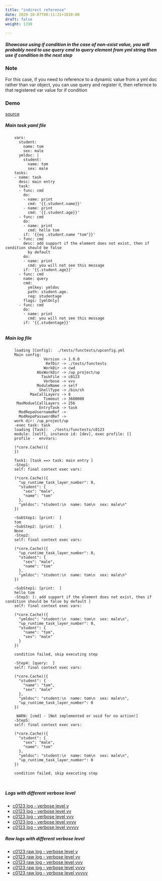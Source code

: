```yaml
---
title: "indirect reference"
date: 2020-10-07T00:11:21+1010:00
draft: false
weight: 1330

---
```


##### Showcase using if condition in the case of non-exist value, you will probably need to use query cmd to query element from yml string then use if condition in the next step


### Note


For this case, if you need to reference to a dynamic value from a yml doc rather than var object, you can use query and register it, then refernce to that registered var value for if condition











### Demo








[source](https://github.com/upcmd/up/blob/master/tests/functests/c0123.yml)

##### Main task yaml file
```
    vars:
      student:
        name: tom
        sex: male
      ymldoc: |
        student:
          name: tom
          sex: male
    tasks:
    - name: task
      desc: main entry
      task:
      - func: cmd
        do:
        - name: print
          cmd: '{{.student.name}}'
        - name: print
          cmd: '{{.student.age}}'
      - func: cmd
        do:
        - name: print
          cmd: hello tom
        if: '{{eq .student.name "tom"}}'
      - func: cmd
        desc: add support if the element does not exist, then if condition should be false
          by default
        do:
        - name: print
          cmd: you will not see this message
        if: '{{.student.age}}'
      - func: cmd
        name: query
        cmd:
          ymlkey: ymldoc
          path: student.age.
          reg: studentage
        flags: [ymlOnly]
      - func: cmd
        do:
        - name: print
          cmd: you will not see this message
        if: '{{.studentage}}'
    
```
##### Main log file
```
    loading [Config]:  ./tests/functests/upconfig.yml
    Main config:
                 Version -> 1.0.0
                  RefDir -> ./tests/functests
                 WorkDir -> cwd
              AbsWorkDir -> /up_project/up
                TaskFile -> c0123
                 Verbose -> vvv
              ModuleName -> self
               ShellType -> /bin/sh
           MaxCallLayers -> 8
                 Timeout -> 3600000
     MaxModuelCallLayers -> 256
               EntryTask -> task
      ModRepoUsernameRef -> 
      ModRepoPasswordRef -> 
    work dir: /up_project/up
    -exec task: task
    loading [Task]:  ./tests/functests/c0123
    module: [self], instance id: [dev], exec profile: []
    profile -  envVars:
    
    (*core.Cache)({
    })
    
    Task1: [task ==> task: main entry ]
    -Step1:
    self: final context exec vars:
    
    (*core.Cache)({
      "up_runtime_task_layer_number": 0,
      "student": {
        "sex": "male",
        "name": "tom"
      },
      "ymldoc": "student:\n  name: tom\n  sex: male\n"
    })
    
    ~SubStep1: [print:  ]
    tom
    ~SubStep2: [print:  ]
    None
    -Step2:
    self: final context exec vars:
    
    (*core.Cache)({
      "up_runtime_task_layer_number": 0,
      "student": {
        "sex": "male",
        "name": "tom"
      },
      "ymldoc": "student:\n  name: tom\n  sex: male\n"
    })
    
    ~SubStep1: [print:  ]
    hello tom
    -Step3: [: add support if the element does not exist, then if condition should be false by default ]
    self: final context exec vars:
    
    (*core.Cache)({
      "ymldoc": "student:\n  name: tom\n  sex: male\n",
      "up_runtime_task_layer_number": 0,
      "student": {
        "name": "tom",
        "sex": "male"
      }
    })
    
    condition failed, skip executing step 
    
    -Step4: [query:  ]
    self: final context exec vars:
    
    (*core.Cache)({
      "student": {
        "name": "tom",
        "sex": "male"
      },
      "ymldoc": "student:\n  name: tom\n  sex: male\n",
      "up_runtime_task_layer_number": 0
    })
    
     WARN: [cmd] - [Not implemented or void for no action!]
    -Step5:
    self: final context exec vars:
    
    (*core.Cache)({
      "student": {
        "sex": "male",
        "name": "tom"
      },
      "ymldoc": "student:\n  name: tom\n  sex: male\n",
      "up_runtime_task_layer_number": 0
    })
    
    condition failed, skip executing step 
    
    
```


##### Logs with different verbose level
* [c0123 log - verbose level v](../../logs/c0123_v)
* [c0123 log - verbose level vv](../../logs/c0123_vv)
* [c0123 log - verbose level vvv](../../logs/c0123_vvvv)
* [c0123 log - verbose level vvvv](../../logs/c0123_vvvv)
* [c0123 log - verbose level vvvvv](../../logs/c0123_vvvvv)

##### Raw logs with different verbose level
* [c0123 raw log - verbose level v](../../reflogs/c0123_v.log)
* [c0123 raw log - verbose level vv](../../reflogs/c0123_vv.log)
* [c0123 raw log - verbose level vvv](../../reflogs/c0123_vvv.log)
* [c0123 raw log - verbose level vvvv](../../reflogs/c0123_vvvv.log)
* [c0123 raw log - verbose level vvvvv](../../reflogs/c0123_vvvvv.log)







